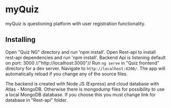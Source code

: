 
# myQuiz

myQuiz is questioning platform with user registration functionality.

## Installing
Open "Quiz NG" directory and run 'npm install'.
Open Rest-api to install rest-api dependencies and run 'npm install'.
Backend Api is listening default on port: 3000 //"http://localhost:3000"//
Run `ng serve` in "Quiz frontend" directory for a dev server. Navigate to `http://localhost:4200/`. The app will automatically reload if you change any of the source files.

The backend is created with Node JS (Express) and cloud database with Atlas - MongoDB.
Otherwise there is mongodump files for possibility to use a local MongoDB database. If you choose this you must change link for database in "Rest-api" folder.
